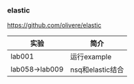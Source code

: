 ### elastic

https://github.com/olivere/elastic

|实验|简介|
|---|---|
|lab001|运行example|
|lab058->lab009|nsq和elastic结合|